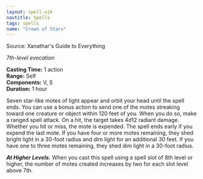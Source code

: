 ```yaml
---
layout: spell.njk
navtitle: Spells
tags: spells
name: "Crown of Stars"
---
```

Source: Xanathar's Guide to Everything

_7th-level evocation_

**Casting Time:** 1 action  
**Range:** Self  
**Components:** V, S  
**Duration:** 1 hour

Seven star-like motes of light appear and orbit your head until the spell ends. You can use a bonus action to send one of the motes streaking toward one creature or object within 120 feet of you. When you do so, make a ranged spell attack. On a hit, the target takes 4d12 radiant damage. Whether you hit or miss, the mote is expended. The spell ends early if you expend the last mote. If you have four or more motes remaining, they shed bright light in a 30-foot radius and dim light for an additional 30 feet. If you have one to three motes remaining, they shed dim light in a 30-foot radius.

**_At Higher Levels._** When you cast this spell using a spell slot of 8th level or higher, the number of motes created increases by two for each slot level above 7th.
